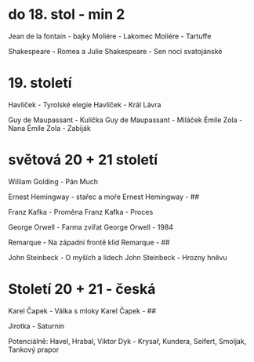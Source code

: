 # do 18. stol - min 2
Jean de la fontain - bajky
Moliére - Lakomec
Moliére - Tartuffe

Shakespeare - Romea a Julie
Shakespeare - Sen noci svatojánské


# 19. století
Havlíček - Tyrolské elegie
Havlíček - Král Lávra

Guy de Maupassant - Kulička
Guy de Maupassant - Miláček
Émile Zola - Nana
Émile Zola - Zabiják


# světová 20 + 21 století

William Golding - Pán Much

Ernest Hemingway - stařec a moře
Ernest Hemingway - ##

Franz Kafka - Proměna
Franz Kafka - Proces

George Orwell - Farma zvířat
George Orwell - 1984

Remarque - Na západní frontě klid
Remarque - ##

John Steinbeck - O myších a lidech
John Steinbeck - Hrozny hněvu

# Století 20 + 21 - česká
Karel Čapek - Válka s mloky
Karel Čapek - ##

Jirotka - Saturnin

Potenciálně: Havel, Hrabal, Viktor Dyk - Krysař, Kundera, Seifert, Smoljak, Tankový prapor
